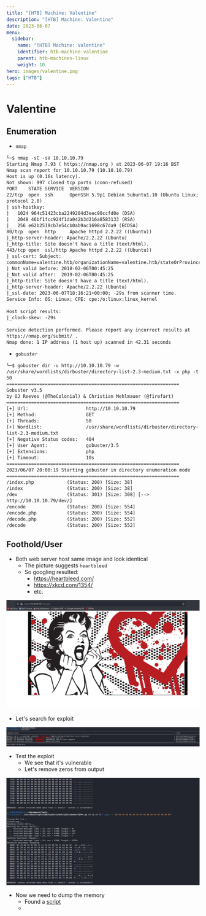 ```yaml
---
title: "[HTB] Machine: Valentine"
description: "[HTB] Machine: Valentine"
date: 2023-06-07
menu:
  sidebar:
    name: "[HTB] Machine: Valentine"
    identifier: htb-machine-valentine
    parent: htb-machines-linux
    weight: 10
hero: images/valentine.png
tags: ["HTB"]
---
```


# Valentine
## Enumeration
- `nmap`
```
└─$ nmap -sC -sV 10.10.10.79    
Starting Nmap 7.93 ( https://nmap.org ) at 2023-06-07 19:16 BST
Nmap scan report for 10.10.10.79 (10.10.10.79)
Host is up (0.16s latency).
Not shown: 997 closed tcp ports (conn-refused)
PORT    STATE SERVICE  VERSION
22/tcp  open  ssh      OpenSSH 5.9p1 Debian 5ubuntu1.10 (Ubuntu Linux; protocol 2.0)
| ssh-hostkey: 
|   1024 964c51423cba2249204d3eec90ccfd0e (DSA)
|   2048 46bf1fcc924f1da042b3d216a8583133 (RSA)
|_  256 e62b2519cb7e54cb0ab9ac1698c67da9 (ECDSA)
80/tcp  open  http     Apache httpd 2.2.22 ((Ubuntu))
|_http-server-header: Apache/2.2.22 (Ubuntu)
|_http-title: Site doesn't have a title (text/html).
443/tcp open  ssl/http Apache httpd 2.2.22 ((Ubuntu))
| ssl-cert: Subject: commonName=valentine.htb/organizationName=valentine.htb/stateOrProvinceName=FL/countryName=US
| Not valid before: 2018-02-06T00:45:25
|_Not valid after:  2019-02-06T00:45:25
|_http-title: Site doesn't have a title (text/html).
|_http-server-header: Apache/2.2.22 (Ubuntu)
|_ssl-date: 2023-06-07T18:16:21+00:00; -29s from scanner time.
Service Info: OS: Linux; CPE: cpe:/o:linux:linux_kernel

Host script results:
|_clock-skew: -29s

Service detection performed. Please report any incorrect results at https://nmap.org/submit/ .
Nmap done: 1 IP address (1 host up) scanned in 42.31 seconds

```
- `gobuster`
```
└─$ gobuster dir -u http://10.10.10.79 -w  /usr/share/wordlists/dirbuster/directory-list-2.3-medium.txt -x php -t 50    
===============================================================
Gobuster v3.5
by OJ Reeves (@TheColonial) & Christian Mehlmauer (@firefart)
===============================================================
[+] Url:                     http://10.10.10.79
[+] Method:                  GET
[+] Threads:                 50
[+] Wordlist:                /usr/share/wordlists/dirbuster/directory-list-2.3-medium.txt
[+] Negative Status codes:   404
[+] User Agent:              gobuster/3.5
[+] Extensions:              php
[+] Timeout:                 10s
===============================================================
2023/06/07 20:00:19 Starting gobuster in directory enumeration mode
===============================================================
/index.php            (Status: 200) [Size: 38]
/index                (Status: 200) [Size: 38]
/dev                  (Status: 301) [Size: 308] [--> http://10.10.10.79/dev/]
/encode               (Status: 200) [Size: 554]
/encode.php           (Status: 200) [Size: 554]
/decode.php           (Status: 200) [Size: 552]
/decode               (Status: 200) [Size: 552]

```
## Foothold/User
- Both web server host same image and look identical
  - The picture suggests `heartbleed`
  - So googling resulted:
    - https://heartbleed.com/
    - https://xkcd.com/1354/
    - etc.

![](./images/1.png)

- Let's search for exploit

![](./images/2.png)

- Test the exploit 
  - We see that it's vulnerable
  - Let's remove zeros from output

![](./images/3.png)

- Now we need to dump the memory
  - Found a [script](https://gist.github.com/eelsivart/10174134)
  - 